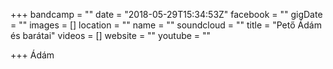 +++
bandcamp = ""
date = "2018-05-29T15:34:53Z"
facebook = ""
gigDate = ""
images = []
location = ""
name = ""
soundcloud = ""
title = "Pető Ádám és barátai"
videos = []
website = ""
youtube = ""

+++
Ádám